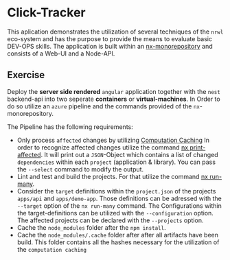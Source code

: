 # Click-Tracker

This aplication demonstrates the utilization of several techniques of the `nrwl` eco-system and has the purpose to provide the means to evaluate basic DEV-OPS skills. The application is built within an [nx-monorepository](https://nx.dev/) and consists of a Web-UI and a Node-API.

## Exercise

Deploy the **server side rendered** `angular` application together with the `nest` backend-api into two seperate **containers** or **virtual-machines**. In Order to do so utilize an `azure` pipeline and the commands provided of the `nx`-monorepository. 

The Pipeline has the following requirements:

* Only process `affected` changes by utilizing [Computation Caching](https://nx.dev/using-nx/caching)
  In order to recognize affected changes utilize the command [nx print-affected](https://nx.dev/cli/print-affected). It will print out a `JSON`-Object which contains a list of changed `dependencies` within each `project` (application & library). You can pass the `--select` command to modify the output.
* Lint and test and build the projects. For that utilize the command [nx run-many](https://nx.dev/cli/run-many). 
* Consider the `target` definitions within the `project.json` of the projects `apps/api` and `apps/demo-app`. Those definitions can be adressed with the `--target` option of the `nx run-many` command. The Configurations within the target-definitions can be utilized with the `--configuration` option. The affected projects can be declared with the `--projects` option.
* Cache the `node_modules` folder after the `npm install`.
* Cache the `node_modules/.cache` folder after after all artifacts have been build. This folder contains all the hashes necessary for the utilization of the `computation caching`




